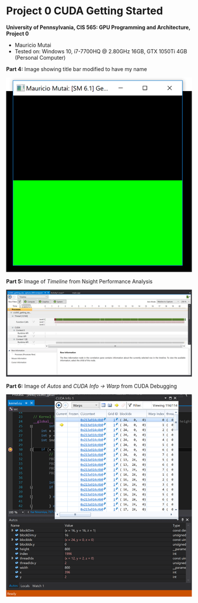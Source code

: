 Project 0 CUDA Getting Started
====================

**University of Pennsylvania, CIS 565: GPU Programming and Architecture, Project 0**

* Mauricio Mutai
* Tested on: Windows 10, i7-7700HQ @ 2.80GHz 16GB, GTX 1050Ti 4GB (Personal Computer)

**Part 4:** Image showing title bar modified to have my name

![](images/part4.PNG)

**Part 5:** Image of *Timeline* from Nsight Performance Analysis

![](images/part5.PNG)

**Part 6:** Image of *Autos* and *CUDA Info -> Warp* from CUDA Debugging

![](images/part6.PNG)

